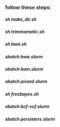 ### follow these steps:

##### sh make_dir.sh
##### sh trimmomatic.sh

##### sh bwa.sh
##### sbatch bwa.slurm

##### sbatch bam.slurm
##### sbatch picard.slurm
##### sh freebayes.sh
##### sbatch bcf-vcf.slurm
##### sbatch persisters.slurm
